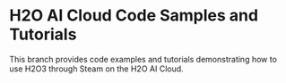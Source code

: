 # H2O AI Cloud Code Samples and Tutorials

This branch provides code examples and tutorials demonstrating how to use H2O3 through Steam on the H2O AI Cloud. 
